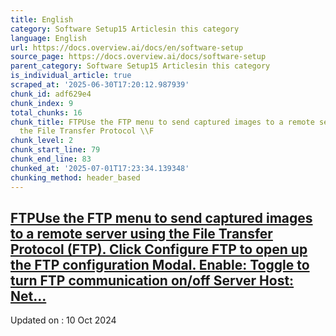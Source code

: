 ```yaml
---
title: English
category: Software Setup15 Articlesin this category
language: English
url: https://docs.overview.ai/docs/en/software-setup
source_page: https://docs.overview.ai/docs/software-setup
parent_category: Software Setup15 Articlesin this category
is_individual_article: true
scraped_at: '2025-06-30T17:20:12.987939'
chunk_id: adf629e4
chunk_index: 9
total_chunks: 16
chunk_title: FTPUse the FTP menu to send captured images to a remote server using
  the File Transfer Protocol \\F
chunk_level: 2
chunk_start_line: 79
chunk_end_line: 83
chunked_at: '2025-07-01T17:23:34.139348'
chunking_method: header_based
---
```


## [FTPUse the FTP menu to send captured images to a remote server using the File Transfer Protocol \(FTP\). Click Configure FTP to open up the FTP configuration Modal. Enable: Toggle to turn FTP communication on/off Server Host: Net...](/docs/ftp-server)

Updated on : 10 Oct 2024
